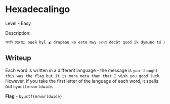 # Hexadecalingo
Level - Easy

Description:
```markdown
আপনি געדאַנק оцей byl தி drapeau но este mwy ମେଟା decât quod ik dymuno tú ރަނގަޅު õnne
```

## Writeup
Each word is written in a different language - the message is `you thought this was the flag but it is more meta than that I wish you good luck`. However, if you take the first letter of the language of each word, it spells out `byuctfmrworldwide`.

**Flag** - `byuctf{mrworldwide}`